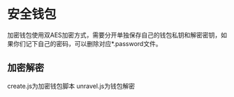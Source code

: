 # 安全钱包
加密钱包使用双AES加密方式，需要分开单独保存自己的钱包私钥和解密密钥，如果你们记下自己的密码，可以删除对应*.password文件。
## 加密解密
create.js为加密钱包脚本
unravel.js为钱包解密